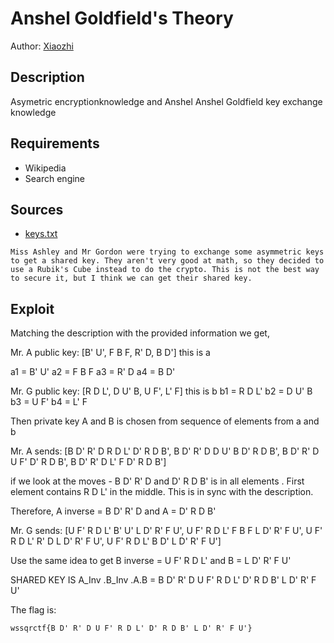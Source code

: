 # Anshel Goldfield's Theory
Author: [Xiaozhi](https://github.com/xiaoxiao69)

## Description

Asymetric encryptionknowledge and Anshel Anshel Goldfield key exchange knowledge

## Requirements
- Wikipedia
- Search engine

## Sources

- [keys.txt](https://github.com/ChanTingHui/wssqrctf/blob/main/crypto/Anshel%20Goldfield's%20Theory/bin/keys.txt)
```
Miss Ashley and Mr Gordon were trying to exchange some asymmetric keys to get a shared key. They aren't very good at math, so they decided to use a Rubik's Cube instead to do the crypto. This is not the best way to secure it, but I think we can get their shared key.
```

## Exploit

Matching the description with the provided information we get,

Mr. A public key: [B' U', F B F, R' D, B D'] this is a

a1 = B' U' a2 = F B F a3 = R' D a4 = B D'

Mr. G public key: [R D L', D U' B, U F', L' F] this is b b1 = R D L' b2 = D U' B b3 = U F' b4 = L' F

Then private key A and B is chosen from sequence of elements from a and b

Mr. A sends: [B D' R' D R D L' D' R D B', B D' R' D D U' B D' R D B', B D' R' D U F' D' R D B', B D' R' D L' F D' R D B']

if we look at the moves - B D' R' D and D' R D B' is in all elements . First element contains R D L' in the middle. This is in sync with the description.

Therefore, A inverse = B D' R' D and A = D' R D B'

Mr. G sends: [U F' R D L' B' U' L D' R' F U', U F' R D L' F B F L D' R' F U', U F' R D L' R' D L D' R' F U', U F' R D L' B D' L D' R' F U']

Use the same idea to get B inverse = U F' R D L' and B = L D' R' F U'

SHARED KEY IS A_Inv .B_Inv .A.B = B D' R' D U F' R D L' D' R D B' L D' R' F U'



The flag is:

```
wssqrctf{B D' R' D U F' R D L' D' R D B' L D' R' F U'}
```
